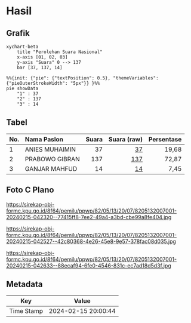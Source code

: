 # Hasil

## Grafik

```mermaid
xychart-beta
    title "Perolehan Suara Nasional"
    x-axis [01, 02, 03]
    y-axis "Suara" 0 --> 137
    bar [37, 137, 14]
```

```mermaid
%%{init: {"pie": {"textPosition": 0.5}, "themeVariables": {"pieOuterStrokeWidth": "5px"}} }%%
pie showData
    "1" : 37
    "2" : 137
    "3" : 14
```

## Tabel

| No. | Nama Paslon    | Suara | Suara (raw) | Persentase |
|:--- |:-------------- | -----:| -----------:| ----------:|
| 1   | ANIES MUHAIMIN | 37    | [37][p-1]   | 19,68      |
| 2   | PRABOWO GIBRAN | 137   | [137][p-2]  | 72,87      |
| 3   | GANJAR MAHFUD  | 14    | [14][p-3]   | 7,45       |


[p-1]: https://github.com/gigit-pemilu/pemilu-2024/blob/main/pilpres/hitung-suara/sub/82-maluku-utara/sub/05-kepulauan-sula/sub/13-mangoli-utara/sub/2007-modapuhi-trans/sub/001-tps/sub/paslon-1.txt
[p-2]: https://github.com/gigit-pemilu/pemilu-2024/blob/main/pilpres/hitung-suara/sub/82-maluku-utara/sub/05-kepulauan-sula/sub/13-mangoli-utara/sub/2007-modapuhi-trans/sub/001-tps/sub/paslon-2.txt
[p-3]: https://github.com/gigit-pemilu/pemilu-2024/blob/main/pilpres/hitung-suara/sub/82-maluku-utara/sub/05-kepulauan-sula/sub/13-mangoli-utara/sub/2007-modapuhi-trans/sub/001-tps/sub/paslon-3.txt

## Foto C Plano

https://sirekap-obj-formc.kpu.go.id/8f64/pemilu/ppwp/82/05/13/20/07/8205132007001-20240215-042320--77415ff8-7ee2-49a4-a3bd-cbe99a8fe404.jpg

https://sirekap-obj-formc.kpu.go.id/8f64/pemilu/ppwp/82/05/13/20/07/8205132007001-20240215-042527--42c80368-4e26-45e8-9e57-378fac08d035.jpg

https://sirekap-obj-formc.kpu.go.id/8f64/pemilu/ppwp/82/05/13/20/07/8205132007001-20240215-042633--88ecaf94-6fe0-4546-831c-ec7ad18d5d3f.jpg


## Metadata

| Key        | Value               |
| ---------- | ------------------- |
| Time Stamp | 2024-02-15 20:00:44 |




